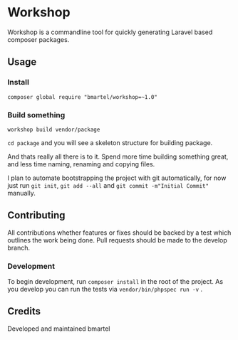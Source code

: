 # Workshop

Workshop is a commandline tool for quickly generating Laravel based composer packages.

## Usage

### Install

    composer global require "bmartel/workshop=~1.0"

### Build something

    workshop build vendor/package

```cd package``` and you will see a skeleton structure for building package.

And thats really all there is to it. Spend more time building something great, and less time
naming, renaming and copying files.

I plan to automate bootstrapping the project with git automatically, for now just
run ```git init```, ```git add --all``` and ```git commit -m"Initial Commit"``` manually.

## Contributing

All contributions whether features or fixes should be backed by a test which outlines
the work being done. Pull requests should be made to the develop branch.

### Development

To begin development, run ```composer install``` in the root of the project. As you
develop you can run the tests via ```vendor/bin/phpspec run -v``` .

## Credits

Developed and maintained bmartel